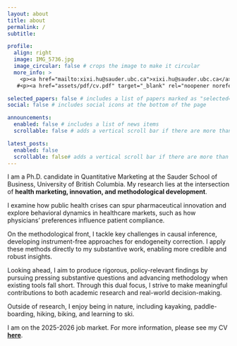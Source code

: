 ```yaml
---
layout: about
title: about
permalink: /
subtitle:

profile:
  align: right
  image: IMG_5736.jpg
  image_circular: false # crops the image to make it circular
  more_info: >
    <p><a href="mailto:xixi.hu@sauder.ubc.ca">xixi.hu@sauder.ubc.ca</a></p>
   #<p><a href="assets/pdf/cv.pdf" target="_blank" rel="noopener noreferrer">curriculum vitae</a></p>

selected_papers: false # includes a list of papers marked as "selected={true}"
social: false # includes social icons at the bottom of the page

announcements:
  enabled: false # includes a list of news items
  scrollable: false # adds a vertical scroll bar if there are more than 3 news items

latest_posts:
  enabled: false
  scrollable: false# adds a vertical scroll bar if there are more than 3 new posts items
---
```


I am a Ph.D. candidate in Quantitative Marketing at the Sauder School of Business, University of British Columbia. My research lies at the intersection of **health marketing, innovation, and methodological development**. 

I examine how public health crises can spur pharmaceutical innovation and explore behavioral dynamics in healthcare markets, such as how physicians’ preferences influence patient compliance. 

On the methodological front, I tackle key challenges in causal inference, developing instrument-free approaches for endogeneity correction. I apply these methods directly to my substantive work, enabling more credible and robust insights.

Looking ahead, I aim to produce rigorous, policy-relevant findings by pursuing pressing substantive questions and advancing methodology when existing tools fall short. Through this dual focus, I strive to make meaningful contributions to both academic research and real-world decision-making.

Outside of research, I enjoy being in nature, including kayaking, paddle-boarding, hiking, biking, and learning to ski.

I am on the 2025-2026 job market. For more information, please see my CV [**here**](assets/pdf/cv.pdf). 
